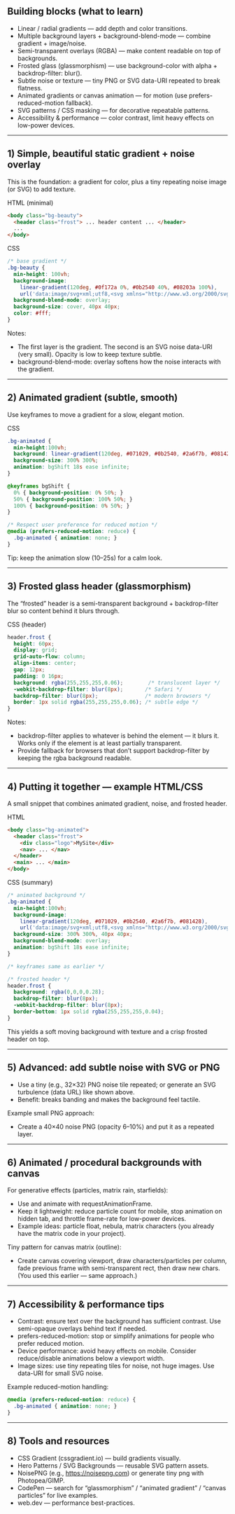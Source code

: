 ## Building blocks (what to learn)

- Linear / radial gradients — add depth and color transitions.
- Multiple background layers + background-blend-mode — combine gradient + image/noise.
- Semi-transparent overlays (RGBA) — make content readable on top of backgrounds.
- Frosted glass (glassmorphism) — use background-color with alpha + backdrop-filter: blur().
- Subtle noise or texture — tiny PNG or SVG data-URI repeated to break flatness.
- Animated gradients or canvas animation — for motion (use prefers-reduced-motion fallback).
- SVG patterns / CSS masking — for decorative repeatable patterns.
- Accessibility & performance — color contrast, limit heavy effects on low-power devices.

---

## 1) Simple, beautiful static gradient + noise overlay

This is the foundation: a gradient for color, plus a tiny repeating noise image (or SVG) to add texture.

HTML (minimal)

```html
<body class="bg-beauty">
  <header class="frost"> ... header content ... </header>
  ...
</body>
```

CSS

```css
/* base gradient */
.bg-beauty {
  min-height: 100vh;
  background-image:
    linear-gradient(120deg, #0f172a 0%, #0b2540 40%, #08203a 100%),
    url('data:image/svg+xml;utf8,<svg xmlns="http://www.w3.org/2000/svg" width="40" height="40"><filter id="n"><feTurbulence baseFrequency="0.9" numOctaves="2" stitchTiles="stitch"/></filter><rect width="100%" height="100%" filter="url(%23n)" opacity="0.03"/></svg>');
  background-blend-mode: overlay;
  background-size: cover, 40px 40px;
  color: #fff;
}
```

Notes:

- The first layer is the gradient. The second is an SVG noise data-URI (very small). Opacity is low to keep texture subtle.
- background-blend-mode: overlay softens how the noise interacts with the gradient.

---

## 2) Animated gradient (subtle, smooth)

Use keyframes to move a gradient for a slow, elegant motion.

CSS

```css
.bg-animated {
  min-height:100vh;
  background: linear-gradient(120deg, #071029, #0b2540, #2a6f7b, #081428);
  background-size: 300% 300%;
  animation: bgShift 18s ease infinite;
}

@keyframes bgShift {
  0% { background-position: 0% 50%; }
  50% { background-position: 100% 50%; }
  100% { background-position: 0% 50%; }
}

/* Respect user preference for reduced motion */
@media (prefers-reduced-motion: reduce) {
  .bg-animated { animation: none; }
}
```

Tip: keep the animation slow (10–25s) for a calm look.

---

## 3) Frosted glass header (glassmorphism)

The “frosted” header is a semi-transparent background + backdrop-filter blur so content behind it blurs through.

CSS (header)

```css
header.frost {
  height: 60px;
  display: grid;
  grid-auto-flow: column;
  align-items: center;
  gap: 12px;
  padding: 0 16px;
  background: rgba(255,255,255,0.06);        /* translucent layer */
  -webkit-backdrop-filter: blur(8px);       /* Safari */
  backdrop-filter: blur(8px);               /* modern browsers */
  border: 1px solid rgba(255,255,255,0.06); /* subtle edge */
}
```

Notes:

- backdrop-filter applies to whatever is behind the element — it blurs it. Works only if the element is at least partially transparent.
- Provide fallback for browsers that don’t support backdrop-filter by keeping the rgba background readable.

---

## 4) Putting it together — example HTML/CSS

A small snippet that combines animated gradient, noise, and frosted header.

HTML

```html
<body class="bg-animated">
  <header class="frost">
    <div class="logo">MySite</div>
    <nav> ... </nav>
  </header>
  <main> ... </main>
</body>
```

CSS (summary)

```css
/* animated background */
.bg-animated {
  min-height:100vh;
  background-image:
    linear-gradient(120deg, #071029, #0b2540, #2a6f7b, #081428),
    url('data:image/svg+xml;utf8,<svg xmlns="http://www.w3.org/2000/svg" ...>...</svg>');
  background-size: 300% 300%, 40px 40px;
  background-blend-mode: overlay;
  animation: bgShift 18s ease infinite;
}

/* keyframes same as earlier */

/* frosted header */
header.frost {
  background: rgba(0,0,0,0.28);
  backdrop-filter: blur(8px);
  -webkit-backdrop-filter: blur(8px);
  border-bottom: 1px solid rgba(255,255,255,0.04);
}
```

This yields a soft moving background with texture and a crisp frosted header on top.

---

## 5) Advanced: add subtle noise with SVG or PNG

- Use a tiny (e.g., 32×32) PNG noise tile repeated; or generate an SVG turbulence (data URL) like shown above.
- Benefit: breaks banding and makes the background feel tactile.

Example small PNG approach:

- Create a 40×40 noise PNG (opacity 6–10%) and put it as a repeated layer.

---

## 6) Animated / procedural backgrounds with canvas

For generative effects (particles, matrix rain, starfields):

- Use <canvas> and animate with requestAnimationFrame.
- Keep it lightweight: reduce particle count for mobile, stop animation on hidden tab, and throttle frame-rate for low-power devices.
- Example ideas: particle float, nebula, matrix characters (you already have the matrix code in your project).

Tiny pattern for canvas matrix (outline):

- Create canvas covering viewport, draw characters/particles per column, fade previous frame with semi-transparent rect, then draw new chars. (You used this earlier — same approach.)

---

## 7) Accessibility & performance tips

- Contrast: ensure text over the background has sufficient contrast. Use semi-opaque overlays behind text if needed.
- prefers-reduced-motion: stop or simplify animations for people who prefer reduced motion.
- Device performance: avoid heavy effects on mobile. Consider reduce/disable animations below a viewport width.
- Image sizes: use tiny repeating tiles for noise, not huge images. Use data-URI for small SVG noise.

Example reduced-motion handling:

```css
@media (prefers-reduced-motion: reduce) {
  .bg-animated { animation: none; }
}
```

---

## 8) Tools and resources

- CSS Gradient (cssgradient.io) — build gradients visually.
- Hero Patterns / SVG Backgrounds — reusable SVG pattern assets.
- NoisePNG (e.g., <https://noisepng.com>) or generate tiny png with Photopea/GIMP.
- CodePen — search for “glassmorphism” / “animated gradient” / “canvas particles” for live examples.
- web.dev — performance best-practices.
